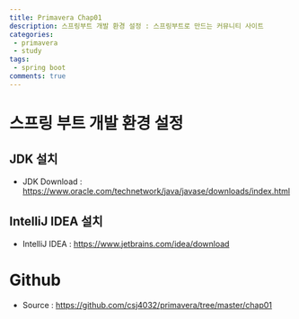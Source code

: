 ```yaml
---
title: Primavera Chap01
description: 스프링부트 개발 환경 설정 : 스프링부트로 만드는 커뮤니티 사이트
categories:
 - primavera
 - study
tags:
 - spring boot
comments: true
---
```


# 스프링 부트 개발 환경 설정

## JDK 설치
* JDK Download : https://www.oracle.com/technetwork/java/javase/downloads/index.html

## IntelliJ IDEA 설치
* IntelliJ IDEA : https://www.jetbrains.com/idea/download

# Github
* Source : https://github.com/csj4032/primavera/tree/master/chap01
